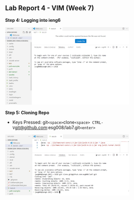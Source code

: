 ## Lab Report 4 - VIM (Week 7)

**Step 4: Logging into ieng6**

<img src="log_in_ieng6.png" alt="Test Results" width="400"/>

**Step 5: Cloning Repo**
* Keys Pressed: git`<space>`clone`<space> CTRL-V`git@github.com:esg008/lab7.git`<enter>`
<img src="git_clone.png" alt="Test Results" width="400"/>
